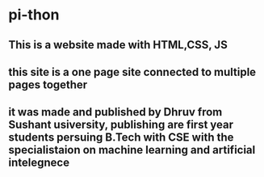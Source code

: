 # pi-thon

## This is a website made with HTML,CSS, JS
 
## this site is a one page site connected to multiple pages together  


## it was made and published by Dhruv from Sushant usiversity, publishing are first year students persuing B.Tech with CSE with the specialistaion on machine learning and artificial intelegnece
 
